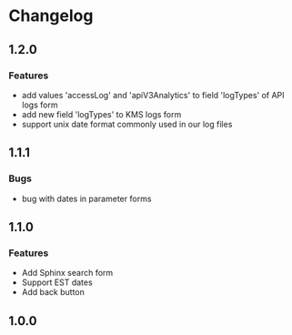 # Changelog

## 1.2.0

### Features
- add values 'accessLog' and 'apiV3Analytics' to field 'logTypes' of API logs form
- add new field 'logTypes' to KMS logs form
- support unix date format commonly used in our log files


## 1.1.1

### Bugs
- bug with dates in parameter forms

## 1.1.0

### Features
- Add Sphinx search form
- Support EST dates
- Add back button
 
## 1.0.0
